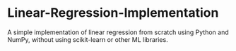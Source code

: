 # Linear-Regression-Implementation
A simple implementation of linear regression from scratch using Python and NumPy, without using scikit-learn or other ML libraries.

